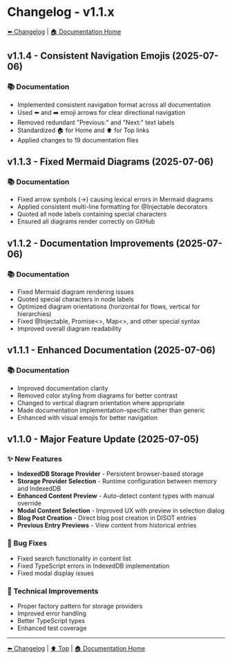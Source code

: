 # Changelog - v1.1.x

[⬅️ Changelog](../) | [🏠 Documentation Home](../../)

## v1.1.4 - Consistent Navigation Emojis (2025-07-06)

### 📚 Documentation
- Implemented consistent navigation format across all documentation
- Used ⬅️ and ➡️ emoji arrows for clear directional navigation
- Removed redundant "Previous:" and "Next:" text labels
- Standardized 🏠 for Home and ⬆️ for Top links
- Applied changes to 19 documentation files

## v1.1.3 - Fixed Mermaid Diagrams (2025-07-06)

### 📚 Documentation
- Fixed arrow symbols (→) causing lexical errors in Mermaid diagrams
- Applied consistent multi-line formatting for @Injectable decorators
- Quoted all node labels containing special characters
- Ensured all diagrams render correctly on GitHub

## v1.1.2 - Documentation Improvements (2025-07-06)

### 📚 Documentation
- Fixed Mermaid diagram rendering issues
- Quoted special characters in node labels
- Optimized diagram orientations (horizontal for flows, vertical for hierarchies)
- Fixed @Injectable, Promise<>, Map<>, and other special syntax
- Improved overall diagram readability

## v1.1.1 - Enhanced Documentation (2025-07-06)

### 📚 Documentation
- Improved documentation clarity
- Removed color styling from diagrams for better contrast
- Changed to vertical diagram orientation where appropriate
- Made documentation implementation-specific rather than generic
- Enhanced with visual emojis for better navigation

## v1.1.0 - Major Feature Update (2025-07-05)

### ✨ New Features
- **IndexedDB Storage Provider** - Persistent browser-based storage
- **Storage Provider Selection** - Runtime configuration between memory and IndexedDB
- **Enhanced Content Preview** - Auto-detect content types with manual override
- **Modal Content Selection** - Improved UX with preview in selection dialog
- **Blog Post Creation** - Direct blog post creation in DISOT entries
- **Previous Entry Previews** - View content from historical entries

### 🐛 Bug Fixes
- Fixed search functionality in content list
- Fixed TypeScript errors in IndexedDB implementation
- Fixed modal display issues

### 🔧 Technical Improvements
- Proper factory pattern for storage providers
- Improved error handling
- Better TypeScript types
- Enhanced test coverage

---

[⬅️ Changelog](../) | [⬆️ Top](#changelog---v11x) | [🏠 Documentation Home](../../)
